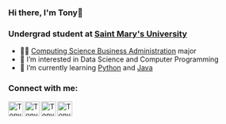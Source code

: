 ### Hi there, I'm Tony👋
### Undergrad student at [Saint Mary's University](https://www.smu.ca)

- 👨‍💻 [Computing Science Business Administration](https://www.smu.ca/academics/computing-science-business-administration.html) major 
- 👀 I’m interested in Data Science and Computer Programming
- 🌱 I’m currently learning [Python](https://docs.python.org/3/library/index.html) and [Java](https://dev.java/learn/)

### Connect with me:
<a href="mailto:rta480626@gmail.com"><img align="left" alt="Tony | Gmail" width="30px" src="https://image.flaticon.com/icons/png/512/732/732200.png"/></a>
[<img align="left" alt="Tony | LinkedIn" width="30px" src="https://image.flaticon.com/icons/png/512/174/174857.png"/>](https://www.linkedin.com/in/triteb-rojsawangthip/)
[<img align="left" alt="Tony | Instagram" width="30px" src="https://user-images.githubusercontent.com/85498401/155031196-9e759d41-3199-4603-87e7-048a38972ceb.png"/>](https://www.instagram.com/tony22180/)
[<img align="left" alt="Tony | Discord" width="30px" src="https://user-images.githubusercontent.com/85498401/155056362-ca621596-aa70-4079-9b86-723a4b8fd585.png"/>](https://discord.com/users/<326811469381632004>)

<!---
Tony22180/Tony22180 is a ✨ special ✨ repository because its `README.md` (this file) appears on your GitHub profile.
You can click the Preview link to take a look at your changes.
--->
